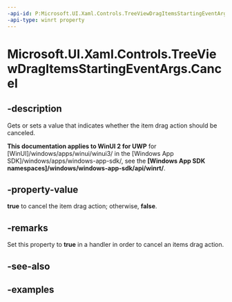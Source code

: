 ```yaml
---
-api-id: P:Microsoft.UI.Xaml.Controls.TreeViewDragItemsStartingEventArgs.Cancel
-api-type: winrt property
---
```

<!-- Property syntax.
public bool Cancel { get;  set; }
-->

# Microsoft.UI.Xaml.Controls.TreeViewDragItemsStartingEventArgs.Cancel


## -description

Gets or sets a value that indicates whether the item drag action should be canceled.


**This documentation applies to WinUI 2 for UWP** for [WinUI]/windows/apps/winui/winui3/ in the [Windows App SDK]/windows/apps/windows-app-sdk/, see the **[Windows App SDK namespaces]/windows/windows-app-sdk/api/winrt/**.

## -property-value

**true** to cancel the item drag action; otherwise, **false**.


## -remarks

Set this property to **true** in a handler in order to cancel an items drag action.


## -see-also


## -examples


